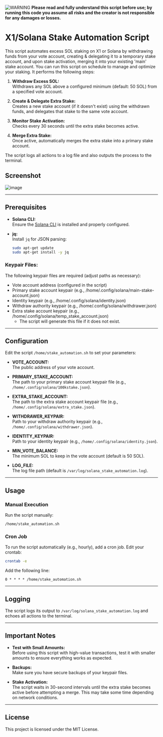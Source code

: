 ![WARNING](https://img.shields.io/badge/IMPORTANT-WARNING-red)
<strong>Please read and fully understand this script before use; by running this code you assume all risks and the creator is not responsible for any damages or losses.</strong>

# X1/Solana Stake Automation Script

This script automates excess SOL staking on X1 or Solana by withdrawing funds from your vote account, creating & delegating it to a temporary stake account, and upon stake activation, merging it into your  existing 'main' stake account.
You can run this script on schedule to manage and optimize your staking. It performs the following steps:

1. **Withdraw Excess SOL:**  
   Withdraws any SOL above a configured minimum (default: 50 SOL) from a specified vote account.

2. **Create & Delegate Extra Stake:**  
   Creates a new stake account (if it doesn't exist) using the withdrawn funds, and delegates that stake to the same vote account.

3. **Monitor Stake Activation:**  
   Checks every 30 seconds until the extra stake becomes active.

4. **Merge Extra Stake:**  
   Once active, automatically merges the extra stake into a primary stake account.

The script logs all actions to a log file and also outputs the process to the terminal.

## Screenshot

![image](https://github.com/user-attachments/assets/c2560cdd-0532-4411-9b29-d7db0cbd1cc5)


---

## Prerequisites

- **Solana CLI:**  
  Ensure the [Solana CLI](https://docs.solana.com/cli/install-solana-cli-tools) is installed and properly configured.

- **jq:**  
  Install `jq` for JSON parsing:
  ```bash
  sudo apt-get update
  sudo apt-get install -y jq
  ```

### Keypair Files:
The following keypair files are required (adjust paths as necessary):
- Vote account address (configured in the script)
- Primary stake account keypair (e.g., /home/.config/solana/main-stake-account.json)
- Identity keypair (e.g., /home/.config/solana/identity.json)
- Withdraw authority keypair (e.g., /home/.config/solana/withdrawer.json)
- Extra stake account keypair (e.g., /home/.config/solana/temp_stake_account.json)  
  - The script will generate this file if it does not exist.

---

## Configuration
Edit the script `/home/stake_automation.sh` to set your parameters:

- **VOTE_ACCOUNT:**  
  The public address of your vote account.

- **PRIMARY_STAKE_ACCOUNT:**  
  The path to your primary stake account keypair file (e.g., `/home/.config/solana/100kstake.json`).

- **EXTRA_STAKE_ACCOUNT:**  
  The path to the extra stake account keypair file (e.g., `/home/.config/solana/extra_stake.json`).

- **WITHDRAWER_KEYPAIR:**  
  Path to your withdraw authority keypair (e.g., `/home/.config/solana/withdrawer.json`).

- **IDENTITY_KEYPAIR:**  
  Path to your identity keypair (e.g., `/home/.config/solana/identity.json`).

- **MIN_VOTE_BALANCE:**  
  The minimum SOL to keep in the vote account (default is 50 SOL).

- **LOG_FILE:**  
  The log file path (default is `/var/log/solana_stake_automation.log`).

---

## Usage

### Manual Execution
Run the script manually:
```bash
/home/stake_automation.sh
```

### Cron Job
To run the script automatically (e.g., hourly), add a cron job. Edit your crontab:
```bash
crontab -e
```
Add the following line:
```cron
0 * * * * /home/stake_automation.sh
```

---

## Logging
The script logs its output to `/var/log/solana_stake_automation.log` and echoes all actions to the terminal.

---

## Important Notes

- **Test with Small Amounts:**  
  Before using this script with high-value transactions, test it with smaller amounts to ensure everything works as expected.

- **Backups:**  
  Make sure you have secure backups of your keypair files.

- **Stake Activation:**  
  The script waits in 30-second intervals until the extra stake becomes active before attempting a merge. This may take some time depending on network conditions.

---

## License
This project is licensed under the MIT License.
